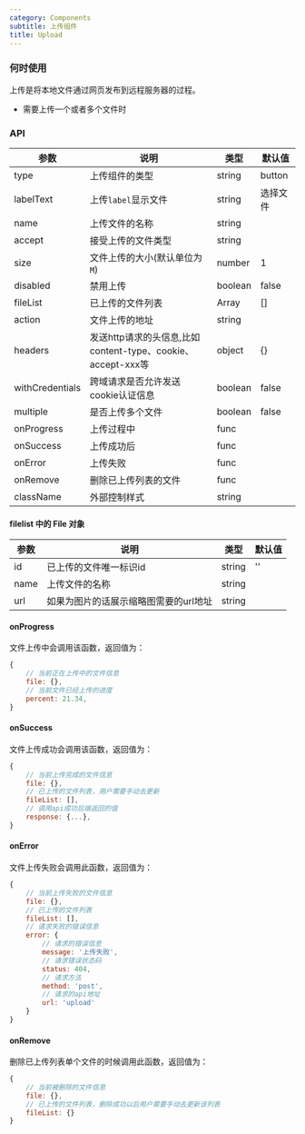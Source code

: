 ```yaml
---
category: Components
subtitle: 上传组件
title: Upload
---
```


### 何时使用
上传是将本地文件通过网页发布到远程服务器的过程。

- 需要上传一个或者多个文件时

### API
| 参数 | 说明 | 类型 | 默认值 |
| --- | --- | --- | --- |
| type | 上传组件的类型 | string | button | 
| labelText | 上传`label`显示文件 | string | 选择文件 |
| name | 上传文件的名称| string | |
| accept | 接受上传的文件类型 | string |  |
| size | 文件上传的大小(默认单位为`M`) | number | 1 |
| disabled | 禁用上传 | boolean | false |
| fileList | 已上传的文件列表 |  Array<File> | [] |
| action | 文件上传的地址 | string | | 
| headers | 发送http请求的头信息,比如content-type、cookie、accept-xxx等 | object | {} | 
| withCredentials | 跨域请求是否允许发送cookie认证信息 | boolean | false | 
| multiple | 是否上传多个文件 | boolean | false |
| onProgress | 上传过程中 | func | |
| onSuccess | 上传成功后 | func | | 
| onError | 上传失败 | func | |
| onRemove | 删除已上传列表的文件 | func | |
| className | 外部控制样式 | string | |


#### filelist 中的 File 对象
| 参数 | 说明 | 类型 | 默认值 |
| --- | --- | --- | --- |
| id | 已上传的文件唯一标识id | string | '' | 
| name | 上传文件的名称| string | |
| url | 如果为图片的话展示缩略图需要的url地址| string | |


#### onProgress
文件上传中会调用该函数，返回值为：
```js
{
    // 当前正在上传中的文件信息
    file: {},
    // 当前文件已经上传的进度
    percent: 21.34,
}
```

#### onSuccess
文件上传成功会调用该函数，返回值为：
```js
{
    // 当前上传完成的文件信息
    file: {},
    // 已上传的文件列表，用户需要手动去更新
    fileList: [],
    // 调用api成功后端返回的值
    response: {...},
}
```

#### onError
文件上传失败会调用此函数，返回值为：
```js
{
    // 当前上传失败的文件信息
    file: {},
    // 已上传的文件列表
    fileList: [],
    // 请求失败的错误信息
    error: {
        // 请求的错误信息
        message: '上传失败',
        // 请求错误状态码
        status: 404,
        // 请求方法
        method: 'post',
        // 请求的api地址
        url: 'upload'
    }
}
```

####  onRemove
删除已上传列表单个文件的时候调用此函数，返回值为：
```js
{
    // 当前被删除的文件信息
    file: {},
    // 已上传的文件列表，删除成功以后用户需要手动去更新该列表
    fileList: {}
}
```